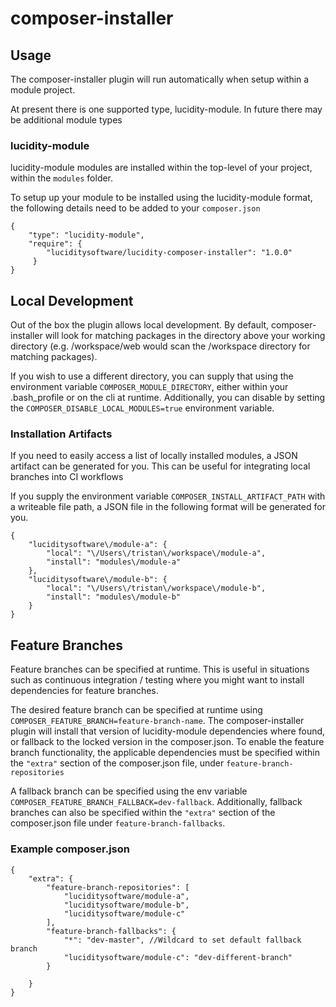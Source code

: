 # composer-installer

## Usage
The composer-installer plugin will run automatically when setup within a module project.

At present there is one supported type, lucidity-module. In future there may be additional module types 

### lucidity-module
lucidity-module modules are installed within the top-level of your project, within the `modules` folder. 

To setup up your module to be installed using the lucidity-module format, the following details need to be added to your `composer.json`

```
{
    "type": "lucidity-module",
    "require": {
        "luciditysoftware/lucidity-composer-installer": "1.0.0"
     }
}

```

## Local Development
Out of the box the plugin allows local development. By default, composer-installer will look for matching packages in the directory above your working directory (e.g. /workspace/web would scan the /workspace directory for matching packages).

If you wish to use a different directory, you can supply that using the environment variable `COMPOSER_MODULE_DIRECTORY`, either within your .bash_profile or on the cli at runtime. Additionally, you can disable by setting the `COMPOSER_DISABLE_LOCAL_MODULES=true` environment variable.


### Installation Artifacts
If you need to easily access a list of locally installed modules, a JSON artifact can be generated for you. This can be useful for integrating local branches into CI workflows

If you supply the environment variable `COMPOSER_INSTALL_ARTIFACT_PATH` with a writeable file path, a JSON file in the following format will be generated for you. 

```
{
    "luciditysoftware\/module-a": {
        "local": "\/Users\/tristan\/workspace\/module-a",
        "install": "modules\/module-a"
    },
    "luciditysoftware\/module-b": {
        "local": "\/Users\/tristan\/workspace\/module-b",
        "install": "modules\/module-b"
    }
}

```

## Feature Branches
Feature branches can be specified at runtime. This is useful in situations such as continuous integration / testing where you might want to install dependencies for feature branches. 

The desired feature branch can be specified at runtime using `COMPOSER_FEATURE_BRANCH=feature-branch-name`. The composer-installer plugin will install that version of lucidity-module dependencies where found, or fallback to the locked version in the composer.json.
To enable the feature branch functionality, the applicable dependencies must be specified within the `"extra"` section of the composer.json file, under `feature-branch-repositories`

A fallback branch can be specified using the env variable `COMPOSER_FEATURE_BRANCH_FALLBACK=dev-fallback`. Additionally, fallback branches can also be specified within the `"extra"` section of the composer.json file under `feature-branch-fallbacks`. 

### Example composer.json


```
{
    "extra": {
        "feature-branch-repositories": [
            "luciditysoftware/module-a",
            "luciditysoftware/module-b",
            "luciditysoftware/module-c"
        ],
        "feature-branch-fallbacks": {
            "*": "dev-master", //Wildcard to set default fallback branch
            "luciditysoftware/module-c": "dev-different-branch"
        }
      
    }
}

```

